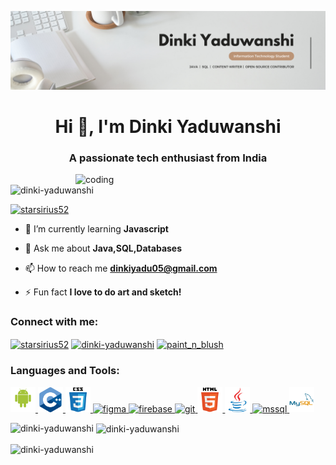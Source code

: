 ![logo](https://github.com/Dinki-Yaduwanshi/Dinki-Yaduwanshi/blob/main/Github%20Banner.png)
<h1 align="center">Hi 👋, I'm Dinki Yaduwanshi</h1>
<h3 align="center">A passionate tech enthusiast from India</h3>
<img align="right" alt="coding" width="400" src="https://cdn.dribbble.com/users/4055494/screenshots/15215756/lottie-000_1_1_still_2x.gif?compress=1&resize=400x300">

<p align="left"> <img src="https://komarev.com/ghpvc/?username=dinki-yaduwanshi&label=Profile%20views&color=0e75b6&style=flat" alt="dinki-yaduwanshi" /> </p>

<p align="left"> <a href="https://twitter.com/starsirius52" target="blank"><img src="https://img.shields.io/twitter/follow/starsirius52?logo=twitter&style=for-the-badge" alt="starsirius52" /></a> </p>

- 🌱 I’m currently learning **Javascript**

- 💬 Ask me about **Java,SQL,Databases**

- 📫 How to reach me **dinkiyadu05@gmail.com**

- ⚡ Fun fact **I love to do art and sketch!**

<h3 align="left">Connect with me:</h3>
<p align="left">
<a href="https://twitter.com/starsirius52" target="blank"><img align="center" src="https://raw.githubusercontent.com/rahuldkjain/github-profile-readme-generator/master/src/images/icons/Social/twitter.svg" alt="starsirius52" height="30" width="40" /></a>
<a href="https://linkedin.com/in/dinki-yaduwanshi" target="blank"><img align="center" src="https://raw.githubusercontent.com/rahuldkjain/github-profile-readme-generator/master/src/images/icons/Social/linked-in-alt.svg" alt="dinki-yaduwanshi" height="30" width="40" /></a>
<a href="https://instagram.com/paint_n_blush" target="blank"><img align="center" src="https://raw.githubusercontent.com/rahuldkjain/github-profile-readme-generator/master/src/images/icons/Social/instagram.svg" alt="paint_n_blush" height="30" width="40" /></a>
</p>

<h3 align="left">Languages and Tools:</h3>
<p align="left"> <a href="https://developer.android.com" target="_blank" rel="noreferrer"> <img src="https://raw.githubusercontent.com/devicons/devicon/master/icons/android/android-original-wordmark.svg" alt="android" width="40" height="40"/> </a> <a href="https://www.w3schools.com/cpp/" target="_blank" rel="noreferrer"> <img src="https://raw.githubusercontent.com/devicons/devicon/master/icons/cplusplus/cplusplus-original.svg" alt="cplusplus" width="40" height="40"/> </a> <a href="https://www.w3schools.com/css/" target="_blank" rel="noreferrer"> <img src="https://raw.githubusercontent.com/devicons/devicon/master/icons/css3/css3-original-wordmark.svg" alt="css3" width="40" height="40"/> </a> <a href="https://www.figma.com/" target="_blank" rel="noreferrer"> <img src="https://www.vectorlogo.zone/logos/figma/figma-icon.svg" alt="figma" width="40" height="40"/> </a> <a href="https://firebase.google.com/" target="_blank" rel="noreferrer"> <img src="https://www.vectorlogo.zone/logos/firebase/firebase-icon.svg" alt="firebase" width="40" height="40"/> </a> <a href="https://git-scm.com/" target="_blank" rel="noreferrer"> <img src="https://www.vectorlogo.zone/logos/git-scm/git-scm-icon.svg" alt="git" width="40" height="40"/> </a> <a href="https://www.w3.org/html/" target="_blank" rel="noreferrer"> <img src="https://raw.githubusercontent.com/devicons/devicon/master/icons/html5/html5-original-wordmark.svg" alt="html5" width="40" height="40"/> </a> <a href="https://www.java.com" target="_blank" rel="noreferrer"> <img src="https://raw.githubusercontent.com/devicons/devicon/master/icons/java/java-original.svg" alt="java" width="40" height="40"/> </a> <a href="https://www.microsoft.com/en-us/sql-server" target="_blank" rel="noreferrer"> <img src="https://www.svgrepo.com/show/303229/microsoft-sql-server-logo.svg" alt="mssql" width="40" height="40"/> </a> <a href="https://www.mysql.com/" target="_blank" rel="noreferrer"> <img src="https://raw.githubusercontent.com/devicons/devicon/master/icons/mysql/mysql-original-wordmark.svg" alt="mysql" width="40" height="40"/> </a> </p>

<p><img align="left" src="https://github-readme-stats.vercel.app/api/top-langs?username=dinki-yaduwanshi&show_icons=true&locale=en&layout=compact" alt="dinki-yaduwanshi" /></p>

<p>&nbsp;<img align="center" src="https://github-readme-stats.vercel.app/api?username=dinki-yaduwanshi&show_icons=true&locale=en" alt="dinki-yaduwanshi" /></p>

<p><img align="center" src="https://github-readme-streak-stats.herokuapp.com/?user=dinki-yaduwanshi&" alt="dinki-yaduwanshi" /></p>
